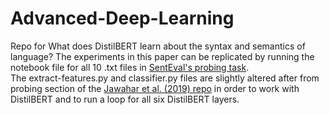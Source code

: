 # Advanced-Deep-Learning
Repo for What does DistilBERT learn about the syntax and semantics of language?
The experiments in this paper can be replicated by running the notebook file for all 10 .txt files in [SentEval's probing task](https://github.com/facebookresearch/SentEval/tree/main/data/probing). <br/>
The extract-features.py and classifier.py files are slightly altered after from probing section of the [Jawahar et al. (2019) repo](https://github.com/ganeshjawahar/interpret_bert/tree/master/probing) in order to work with DistilBERT and to run a loop for all six DistilBERT layers. <br/> 
